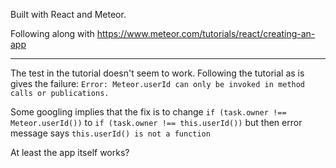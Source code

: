 Built with React and Meteor.

Following along with https://www.meteor.com/tutorials/react/creating-an-app

------

The test in the tutorial doesn't seem to work. Following the tutorial as is gives the failure:
`Error: Meteor.userId can only be invoked in method calls or publications.`

Some googling implies that the fix is to change
`if (task.owner !== Meteor.userId())`
to
`if (task.owner !== this.userId())`
but then error message says `this.userId() is not a function`

At least the app itself works?
